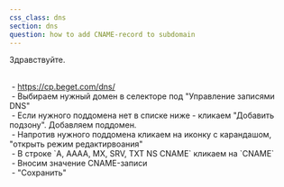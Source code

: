 ```yaml
---
css_class: dns
section: dns
question: how to add CNAME-record to subdomain
---
```

Здравствуйте. 

<br>&nbsp;- https://cp.beget.com/dns/
<br>&nbsp;- Выбираем нужный домен в селекторе под "Управление записями DNS"
<br>&nbsp;- Если нужного поддомена нет в списке ниже - кликаем "Добавить подзону". Добавляем поддомен.
<br>&nbsp;- Напротив нужного поддомена кликаем на иконку с карандашом, "открыть режим редактирвоания"
<br>&nbsp;- В строке &#96;A, AAAA, MX, SRV, TXT    NS    CNAME&#96; кликаем на &#96;CNAME&#96;
<br>&nbsp;- Вносим значение CNAME-записи
<br>&nbsp;- "Сохранить"